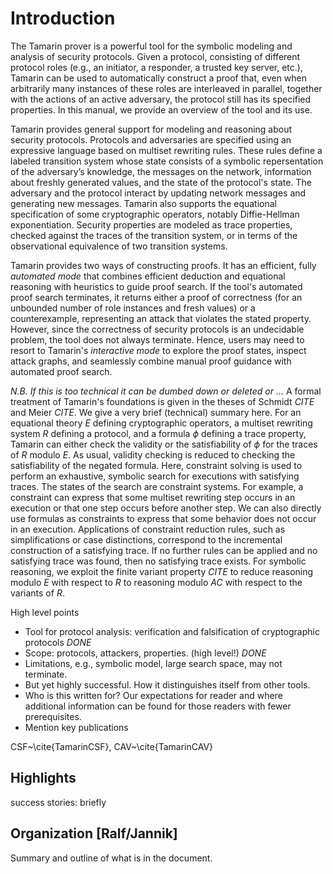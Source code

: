 Introduction
========

The Tamarin prover is a powerful tool for the symbolic
modeling and analysis of security protocols. 
Given a protocol, consisting of different protocol roles (e.g., an
initiator, a responder, a trusted key server, etc.), Tamarin
can be used to automatically construct a
proof that, even when arbitrarily many instances of these roles 
are interleaved in parallel, together
with the actions of an active adversary, the protocol still has its
specified properties.  In this manual, we 
provide an overview of the tool and its use.

Tamarin provides general support for modeling and reasoning about
security protocols.  Protocols and adversaries are specified using an
expressive language based on multiset rewriting rules.  These rules
define a labeled transition system whose state consists of a symbolic
repersentation of the adversary’s knowledge, the messages on the
network, information about freshly generated values, and the state of
the protocol's state.  The adversary and the protocol interact by
updating network messages and generating new messages.  Tamarin also
supports the equational specification of some cryptographic operators,
notably Diffie-Hellman exponentiation.  Security properties are modeled
as trace properties, checked against the traces of the transition
system, or in terms of the observational equivalence of two transition
systems.

Tamarin provides two ways of constructing proofs.  It has an efficient,
fully *automated mode* that combines efficient deduction and equational
reasoning with heuristics to guide proof search.  If the tool's
automated proof search terminates, it returns either a proof of
correctness (for an unbounded number of role instances and fresh values)
or a counterexample, representing an attack that violates the stated
property.  However, since the correctness of security protocols is an
undecidable problem, the tool does not always terminate.  Hence, users
may need to resort to Tamarin's *interactive mode* to explore the proof
states, inspect attack graphs, and seamlessly combine manual proof
guidance with automated proof search.

*N.B. If this is too technical it can be dumbed down or deleted or ...*
A formal treatment of Tamarin's foundations is given in the theses of
Schmidt *CITE*
and Meier *CITE*.  We give a very brief (technical) summary here.
For an equational theory $E$ defining cryptographic operators,
a multiset rewriting system $R$ defining a
protocol, and a formula $\phi$ defining a trace property, Tamarin can
either check the validity or the satisfiability of $\phi$ for the traces
of $R$ modulo $E$.  As usual, validity checking is reduced to checking
the satisfiability of the negated formula. Here, constraint solving is
used to perform an exhaustive, symbolic search for executions with
satisfying traces. The states of the search are constraint systems. For
example, a constraint can express that some multiset rewriting step
occurs in an execution or that one step occurs before another step. We
can also directly use formulas as constraints to express that some
behavior does not occur in an execution. Applications of constraint
reduction rules, such as simplifications or case distinctions,
correspond to the incremental construction of a satisfying trace. If no
further rules can be applied and no satisfying trace was found, then no
satisfying trace exists. For symbolic reasoning, we exploit the finite
variant property *CITE* to reduce reasoning modulo $E$ with respect to
$R$ to reasoning modulo $AC$ with respect to the variants of $R$.

High level points

* Tool for protocol analysis: verification and falsification of
  cryptographic protocols  *DONE*
* Scope: protocols, attackers, properties.  (high level!)  *DONE*
* Limitations, e.g., symbolic model, large search space, may not
  terminate.
* But yet highly successful.   How it distinguishes itself from
  other tools.
* Who is this written for?  Our expectations for reader and where
  additional information can be found for those readers with fewer
  prerequisites.
* Mention key publications

CSF~\cite{TamarinCSF}, CAV~\cite{TamarinCAV}

Highlights
----------

success stories: briefly

Organization [Ralf/Jannik]
--------------------------

Summary and outline of what is in the document.

